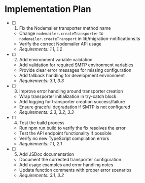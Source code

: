 # Implementation Plan

- [ ] 1. Fix the Nodemailer transporter method name
  - Change `nodemailer.createTransporter` to `nodemailer.createTransport` in lib/migration-notifications.ts
  - Verify the correct Nodemailer API usage
  - _Requirements: 1.1, 1.2_

- [ ] 2. Add environment variable validation
  - Add validation for required SMTP environment variables
  - Provide clear error messages for missing configuration
  - Add fallback handling for development environment
  - _Requirements: 3.1, 3.3_

- [ ] 3. Improve error handling around transporter creation
  - Wrap transporter initialization in try-catch block
  - Add logging for transporter creation success/failure
  - Ensure graceful degradation if SMTP is not configured
  - _Requirements: 2.3, 3.2, 3.3_

- [ ] 4. Test the build process
  - Run npm run build to verify the fix resolves the error
  - Test the API endpoint functionality if possible
  - Verify no new TypeScript compilation errors
  - _Requirements: 1.1, 2.1_

- [ ] 5. Add JSDoc documentation
  - Document the corrected transporter configuration
  - Add usage examples and error handling notes
  - Update function comments with proper error scenarios
  - _Requirements: 3.1, 3.2_